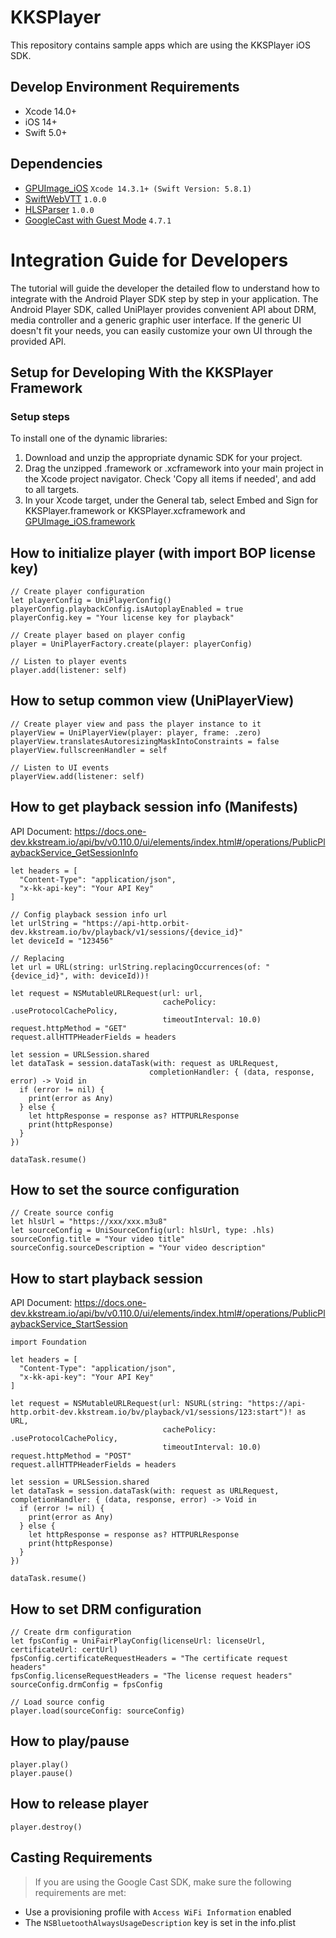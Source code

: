 # KKSPlayer
This repository contains sample apps which are using the KKSPlayer iOS SDK.

## Develop Environment Requirements
- Xcode 14.0+
- iOS 14+
- Swift 5.0+

## Dependencies
- [GPUImage_iOS](https://github.com/BlendVision/PSE-framework/releases) `Xcode 14.3.1+ (Swift Version: 5.8.1)`
- [SwiftWebVTT](https://gitlab.kkinternal.com/playback/swiftwebvtt) `1.0.0`
- [HLSParser](https://gitlab.kkinternal.com/playback/hlsparser) `1.0.0`
- [GoogleCast with Guest Mode](https://dl.google.com/dl/chromecast/sdk/ios/GoogleCastSDK-ios-4.7.1_dynamic_beta.xcframework.zip) `4.7.1`

# Integration Guide for Developers
The tutorial will guide the developer the detailed flow to understand how to integrate with the Android Player SDK step by step in your application.
The Android Player SDK, called UniPlayer provides convenient API about DRM, media controller and a generic graphic user interface. If the generic UI doesn't fit your needs, you can easily customize your own UI through the provided API.

## Setup for Developing With the KKSPlayer Framework
### Setup steps
To install one of the dynamic libraries:
1. Download and unzip the appropriate dynamic SDK for your project.
2. Drag the unzipped .framework or .xcframework into your main project in the Xcode project navigator. Check 'Copy all items if needed', and add to all targets.
3. In your Xcode target, under the General tab, select Embed and Sign for KKSPlayer.framework or KKSPlayer.xcframework and [GPUImage_iOS.framework](https://github.com/BlendVision/PSE-framework/releases)

## How to initialize player (with import BOP license key)
```
// Create player configuration
let playerConfig = UniPlayerConfig()
playerConfig.playbackConfig.isAutoplayEnabled = true
playerConfig.key = "Your license key for playback"

// Create player based on player config
player = UniPlayerFactory.create(player: playerConfig)

// Listen to player events
player.add(listener: self)
```
## How to setup common view (UniPlayerView)
```
// Create player view and pass the player instance to it
playerView = UniPlayerView(player: player, frame: .zero)
playerView.translatesAutoresizingMaskIntoConstraints = false
playerView.fullscreenHandler = self

// Listen to UI events
playerView.add(listener: self)
```
## How to get playback session info (Manifests)
API Document: https://docs.one-dev.kkstream.io/api/bv/v0.110.0/ui/elements/index.html#/operations/PublicPlaybackService_GetSessionInfo
```
let headers = [
  "Content-Type": "application/json",
  "x-kk-api-key": "Your API Key"
]

// Config playback session info url
let urlString = "https://api-http.orbit-dev.kkstream.io/bv/playback/v1/sessions/{device_id}"
let deviceId = "123456"

// Replacing
let url = URL(string: urlString.replacingOccurrences(of: "{device_id}", with: deviceId))!

let request = NSMutableURLRequest(url: url,
                                  cachePolicy: .useProtocolCachePolicy,
                                  timeoutInterval: 10.0)
request.httpMethod = "GET"
request.allHTTPHeaderFields = headers

let session = URLSession.shared
let dataTask = session.dataTask(with: request as URLRequest,
                               completionHandler: { (data, response, error) -> Void in
  if (error != nil) {
    print(error as Any)
  } else {
    let httpResponse = response as? HTTPURLResponse
    print(httpResponse)
  }
})

dataTask.resume()
```
## How to set the source configuration
```
// Create source config
let hlsUrl = "https://xxx/xxx.m3u8"
let sourceConfig = UniSourceConfig(url: hlsUrl, type: .hls)
sourceConfig.title = "Your video title"
sourceConfig.sourceDescription = "Your video description"
```
## How to start playback session
API Document: https://docs.one-dev.kkstream.io/api/bv/v0.110.0/ui/elements/index.html#/operations/PublicPlaybackService_StartSession
```
import Foundation

let headers = [
  "Content-Type": "application/json",
  "x-kk-api-key": "Your API Key"
]

let request = NSMutableURLRequest(url: NSURL(string: "https://api-http.orbit-dev.kkstream.io/bv/playback/v1/sessions/123:start")! as URL,
                                  cachePolicy: .useProtocolCachePolicy,
                                  timeoutInterval: 10.0)
request.httpMethod = "POST"
request.allHTTPHeaderFields = headers

let session = URLSession.shared
let dataTask = session.dataTask(with: request as URLRequest, completionHandler: { (data, response, error) -> Void in
  if (error != nil) {
    print(error as Any)
  } else {
    let httpResponse = response as? HTTPURLResponse
    print(httpResponse)
  }
})

dataTask.resume()
```
## How to set DRM configuration
```
// Create drm configuration
let fpsConfig = UniFairPlayConfig(licenseUrl: licenseUrl, certificateUrl: certUrl)
fpsConfig.certificateRequestHeaders = "The certificate request headers"
fpsConfig.licenseRequestHeaders = "The license request headers"
sourceConfig.drmConfig = fpsConfig

// Load source config
player.load(sourceConfig: sourceConfig)
```
## How to play/pause
```
player.play()
player.pause()
```
## How to release player
```
player.destroy()
```
## Casting Requirements
> If you are using the Google Cast SDK, make sure the following requirements are met:
- Use a provisioning profile with `Access WiFi Information` enabled
- The `NSBluetoothAlwaysUsageDescription` key is set in the info.plist
